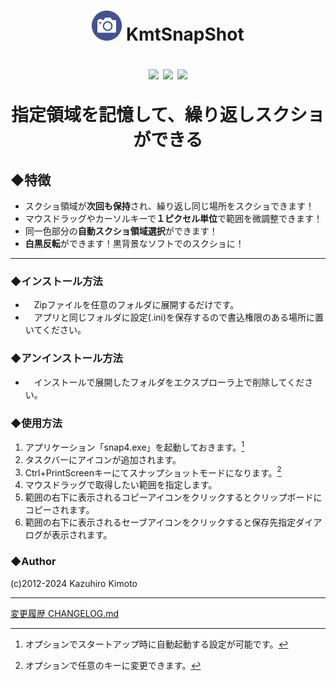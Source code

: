 <h1 align="center">

![](docs/snap4logo.png) KmtSnapShot

![](https://img.shields.io/badge/version-v4.1.0-green)
![](https://img.shields.io/github/repo-size/kaz-tezza/snap4)
![](https://img.shields.io/badge/Author-kaztezza-blue)

指定領域を記憶して、繰り返しスクショができる

</h1>
<p></p>


## ◆特徴

-  スクショ領域が**次回も保持**され、繰り返し同じ場所をスクショできます！
-  マウスドラッグやカーソルキーで**１ピクセル単位**で範囲を微調整できます！
-  同一色部分の**自動スクショ領域選択**ができます！
-  **白黒反転**ができます！黒背景なソフトでのスクショに！


--------------

### ◆インストール方法
-  　Zipファイルを任意のフォルダに展開するだけです。<br>
-  　アプリと同じフォルダに設定(.ini)を保存するので書込権限のある場所に置いてください。


### ◆アンインストール方法
-  　インストールで展開したフォルダをエクスプローラ上で削除してください。


### ◆使用方法
1. アプリケーション「snap4.exe」を起動しておきます。[^1]
2. タスクバーにアイコンが追加されます。
3. Ctrl+PrintScreenキーにてスナップショットモードになります。[^2]
4. マウスドラッグで取得したい範囲を指定します。
5. 範囲の右下に表示されるコピーアイコンをクリックするとクリップボードにコピーされます。
6. 範囲の右下に表示されるセーブアイコンをクリックすると保存先指定ダイアログが表示されます。

[^1]: オプションでスタートアップ時に自動起動する設定が可能です。
[^2]: オプションで任意のキーに変更できます。

### ◆Author
(c)2012-2024 Kazuhiro Kimoto

---
<a href="https://github.com/kaz-tezza/snap4/blob/master/docs/CHANGELOG.md">変更履歴 CHANGELOG.md</a>

